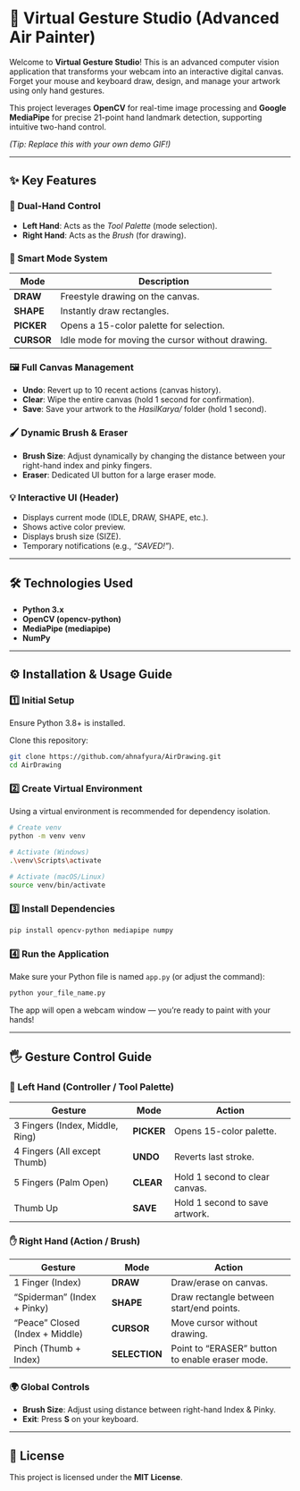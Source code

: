 # 🚀 Virtual Gesture Studio (Advanced Air Painter)

Welcome to **Virtual Gesture Studio**! This is an advanced computer vision application that transforms your webcam into an interactive digital canvas. Forget your mouse and keyboard draw, design, and manage your artwork using only hand gestures.

This project leverages **OpenCV** for real-time image processing and **Google MediaPipe** for precise 21-point hand landmark detection, supporting intuitive two-hand control.

*(Tip: Replace this with your own demo GIF!)*

---

## ✨ Key Features

### 🎨 Dual-Hand Control

* **Left Hand**: Acts as the *Tool Palette* (mode selection).
* **Right Hand**: Acts as the *Brush* (for drawing).

### 🧠 Smart Mode System

| Mode       | Description                                      |
| ---------- | ------------------------------------------------ |
| **DRAW**   | Freestyle drawing on the canvas.                 |
| **SHAPE**  | Instantly draw rectangles.                       |
| **PICKER** | Opens a 15-color palette for selection.          |
| **CURSOR** | Idle mode for moving the cursor without drawing. |

### 🖼️ Full Canvas Management

* **Undo**: Revert up to 10 recent actions (canvas history).
* **Clear**: Wipe the entire canvas (hold 1 second for confirmation).
* **Save**: Save your artwork to the *HasilKarya/* folder (hold 1 second).

### 🖌️ Dynamic Brush & Eraser

* **Brush Size**: Adjust dynamically by changing the distance between your right-hand index and pinky fingers.
* **Eraser**: Dedicated UI button for a large eraser mode.

### 💡 Interactive UI (Header)

* Displays current mode (IDLE, DRAW, SHAPE, etc.).
* Shows active color preview.
* Displays brush size (SIZE).
* Temporary notifications (e.g., *“SAVED!”*).

---

## 🛠️ Technologies Used

* **Python 3.x**
* **OpenCV (opencv-python)**
* **MediaPipe (mediapipe)**
* **NumPy**

---

## ⚙️ Installation & Usage Guide

### 1️⃣ Initial Setup

Ensure Python 3.8+ is installed.

Clone this repository:

```bash
git clone https://github.com/ahnafyura/AirDrawing.git
cd AirDrawing
```

### 2️⃣ Create Virtual Environment

Using a virtual environment is recommended for dependency isolation.

```bash
# Create venv
python -m venv venv

# Activate (Windows)
.\venv\Scripts\activate

# Activate (macOS/Linux)
source venv/bin/activate
```

### 3️⃣ Install Dependencies

```bash
pip install opencv-python mediapipe numpy
```

### 4️⃣ Run the Application

Make sure your Python file is named `app.py` (or adjust the command):

```bash
python your_file_name.py
```

The app will open a webcam window — you’re ready to paint with your hands!

---

## 🖐️ Gesture Control Guide

### 🫱 Left Hand (Controller / Tool Palette)

| Gesture                         | Mode       | Action                         |
| ------------------------------- | ---------- | ------------------------------ |
| 3 Fingers (Index, Middle, Ring) | **PICKER** | Opens 15-color palette.        |
| 4 Fingers (All except Thumb)    | **UNDO**   | Reverts last stroke.           |
| 5 Fingers (Palm Open)           | **CLEAR**  | Hold 1 second to clear canvas. |
| Thumb Up                        | **SAVE**   | Hold 1 second to save artwork. |

### ✋ Right Hand (Action / Brush)

| Gesture                         | Mode          | Action                                          |
| ------------------------------- | ------------- | ----------------------------------------------- |
| 1 Finger (Index)                | **DRAW**      | Draw/erase on canvas.                           |
| “Spiderman” (Index + Pinky)     | **SHAPE**     | Draw rectangle between start/end points.        |
| “Peace” Closed (Index + Middle) | **CURSOR**    | Move cursor without drawing.                    |
| Pinch (Thumb + Index)           | **SELECTION** | Point to “ERASER” button to enable eraser mode. |

### 🌍 Global Controls

* **Brush Size**: Adjust using distance between right-hand Index & Pinky.
* **Exit**: Press **S** on your keyboard.

---

## 📜 License

This project is licensed under the **MIT License**.

